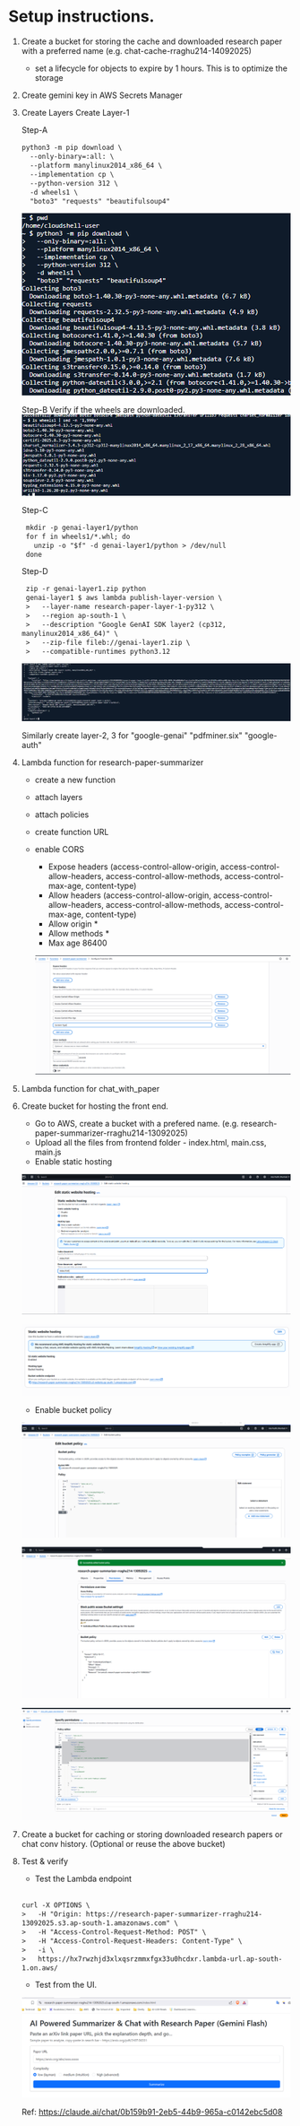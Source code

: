 # Setup instructions.

1. Create a bucket for storing the cache and downloaded research paper with a preferred name (e.g. chat-cache-rraghu214-14092025)
    - set a lifecycle for objects to expire by 1 hours. This is to optimize the storage
2. Create gemini key in AWS Secrets Manager
3. Create Layers
    Create Layer-1
    
    Step-A
    ```
    python3 -m pip download \
      --only-binary=:all: \
      --platform manylinux2014_x86_64 \
      --implementation cp \
      --python-version 312 \
      -d wheels1 \
      "boto3" "requests" "beautifulsoup4"
      ```

      ![layer-1-pip-download](z_extras\layer-1-download.png)

    Step-B
    Verify if the wheels are downloaded.
    ![layer-1-pip-download-verification](z_extras\layer-1-pip-download-verification.png)

    Step-C
    ```
     mkdir -p genai-layer1/python
     for f in wheels1/*.whl; do
       unzip -o "$f" -d genai-layer1/python > /dev/null
     done
     ```

    Step-D
    ```
     zip -r genai-layer1.zip python
     genai-layer1 $ aws lambda publish-layer-version \
     >   --layer-name research-paper-layer-1-py312 \
     >   --region ap-south-1 \
     >   --description "Google GenAI SDK layer2 (cp312, manylinux2014_x86_64)" \
     >   --zip-file fileb://genai-layer1.zip \
     >   --compatible-runtimes python3.12
     ```

    ![layer-1-publish](z_extras\layer-1-publish.png)

    Similarly create layer-2, 3 for  "google-genai" "pdfminer.six" "google-auth" 


4. Lambda function for research-paper-summarizer
    - create a new function
    - attach layers
    - attach policies
    - create function URL
    - enable CORS
        - Expose headers (access-control-allow-origin, access-control-allow-headers, access-control-allow-methods, access-control-max-age, content-type)
        - Allow headers (access-control-allow-origin, access-control-allow-headers, access-control-allow-methods, access-control-max-age, content-type)
        - Allow origin *
        - Allow methods *
        - Max age 86400

        ![CORS-Expose-Headers](z_extras\CORS-Expose-Headers.png)

5. Lambda function for chat_with_paper
6. Create bucket for hosting the front end.
    - Go to AWS, create a bucket with a prefered name. (e.g. research-paper-summarizer-rraghu214-13092025)
    - Upload all the files from frontend folder - index.html, main.css, main.js
    - Enable static hosting

    ![Static-Hosting](z_extras\Static-Hosting.png)


    ![Static-Hosting-Created](z_extras\Static-Hosting-Created.png)
    

    - Enable bucket policy

    ![Create-Bucket-Policy](z_extras\Create-Bucket-Policy.png)

    ![Created-Bucket-Policy](z_extras\Created-Bucket-Policy.png)

    ![Created-Bucket-Policy-2](z_extras\Created-Bucket-Policy-2.png)


 7. Create a bucket for caching or storing downloaded research papers or chat conv history. (Optional or reuse the above bucket)

8. Test & verify
    - Test the Lambda endpoint

    ```    

    curl -X OPTIONS \
    >   -H "Origin: https://research-paper-summarizer-rraghu214-13092025.s3.ap-south-1.amazonaws.com" \
    >   -H "Access-Control-Request-Method: POST" \
    >   -H "Access-Control-Request-Headers: Content-Type" \
    >   -i \
    >   https://hx7rwzhjd3xlxqsrzmmxfgx33u0hcdxr.lambda-url.ap-south-1.on.aws/
    ```

    - Test from the UI.

    ![Main-UI](z_extras\MAIN-UI.png)

    Ref: https://claude.ai/chat/0b159b91-2eb5-44b9-965a-c0142ebc5d08